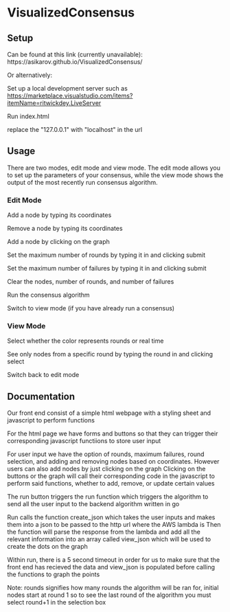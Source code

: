 # VisualizedConsensus

<h2>Setup</h2>
Can be found at this link (currently unavailable): https://asikarov.github.io/VisualizedConsensus/ 

Or alternatively: 

Set up a local development server such as https://marketplace.visualstudio.com/items?itemName=ritwickdey.LiveServer 

Run index.html

replace the "127.0.0.1" with "localhost" in the url

<h2>Usage</h2>
There are two modes, edit mode and view mode. The edit mode allows you to set up the parameters of your consensus, while the view mode shows the output of the most recently run consensus algorithm. 
<h3>Edit Mode</h3>

Add a node by typing its coordinates

Remove a node by typing its coordinates

Add a node by clicking on the graph

Set the maximum number of rounds by typing it in and clicking submit

Set the maximum number of failures by typing it in and clicking submit

Clear the nodes, number of rounds, and number of failures

Run the consensus algorithm

Switch to view mode (if you have already run a consensus)

<h3>View Mode</h3>

Select whether the color represents rounds or real time

See only nodes from a specific round by typing the round in and clicking select

Switch back to edit mode

<h2>Documentation</h2>

Our front end consist of a simple html webpage with a styling sheet and javascript to perform functions

For the html page we have forms and buttons so that they can trigger their corresponding javascript functiions to store user input

For user input we have the option of rounds, maximum failures, round selection, and adding and removing nodes based on coordinates. However users can also add nodes by just clicking on the graph
Clicking on the buttons or the graph will call their corresponding code in the javascript to perform said functions, whether to add, remove, or update certain values

The run button triggers the run function which triggers the algorithm to send all the user input to the backend algorithm written in go

Run calls the function create_json which takes the user inputs and makes them into a json to be passed to the http url where the AWS lambda is
Then the function will parse the response from the lambda and add all the relevant information into an array called view_json which will be used to create the dots on the graph

Within run, there is a 5 second timeout in order for us to make sure that the front end has recieved the data and view_json is populated before calling the functions to graph the points


Note: rounds signifies how many rounds the algorithm will be ran for, initial nodes start at round 1 so to see the last round of the algorithm you must select round+1 in the selection box
